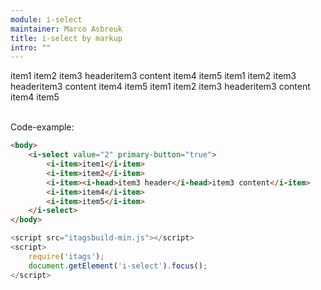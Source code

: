 ```yaml
---
module: i-select
maintainer: Marco Asbreuk
title: i-select by markup
intro: ""
---
```



<i-select value="2" primary-button="true">
    <i-item>item1</i-item>
    <i-item>item2</i-item>
    <i-item><i-head>item3 header</i-head>item3 content</i-item>
    <i-item>item4</i-item>
    <i-item>item5</i-item>
</i-select>

<i-select is="dummy" value="2" primary-button="true">
    <i-item>item1</i-item>
    <i-item>item2</i-item>
    <i-item><i-head>item3 header</i-head>item3 content</i-item>
    <i-item>item4</i-item>
    <i-item>item5</i-item>
</i-select>

<i-select is="dummyx" value="2" primary-button="true">
    <i-item>item1</i-item>
    <i-item>item2</i-item>
    <i-item><i-head>item3 header</i-head>item3 content</i-item>
    <i-item>item4</i-item>
    <i-item>item5</i-item>
</i-select>


<i-s>
</i-s>

<br>
<br>

<div id="test"></div>
<div id="test2"></div>
<div id="test3"></div>
<p>Code-example:</p>


```html
<body>
    <i-select value="2" primary-button="true">
        <i-item>item1</i-item>
        <i-item>item2</i-item>
        <i-item><i-head>item3 header</i-head>item3 content</i-item>
        <i-item>item4</i-item>
        <i-item>item5</i-item>
    </i-select>
</body>
```

```js
<script src="itagsbuild-min.js"></script>
<script>
    require('itags');
    document.getElement('i-select').focus();
</script>
```

<script src="../../dist/itagsbuild.js"></script>
<script>
    require('itags');

    // document.getElement('i-select').focus();
    document.getElement('#test').setHTML('<i-select value="1" primary-button="true"><i-item>item1</i-item><i-item>item2</i-item></i-select>');
    document.getElement('#test2').setHTML('<i-select is="dummy" value="1" primary-button="true"><i-item>item1</i-item><i-item>item2</i-item></i-select>');

    document.getElement('#test3').setHTML('<i-s></i-s>');
    // setTimeout(function() {
        // document.getElement('i-select').setAttr('value', 3);
    // }, 2000);
</script>
